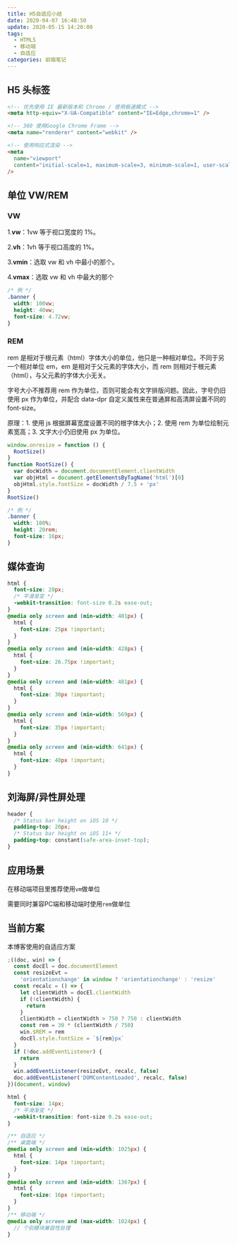 ```yaml
---
title: H5自适应小结
date: 2020-04-07 16:48:50
update: 2020-05-15 14:20:00
tags:
  - HTML5
  - 移动端
  - 自适应
categories: 前端笔记
---
```


## H5 头标签

```html
<!-- 优先使用 IE 最新版本和 Chrome / 使用极速模式 -->
<meta http-equiv="X-UA-Compatible" content="IE=Edge,chrome=1" />

<!-- 360 使用Google Chrome Frame -->
<meta name="renderer" content="webkit" />

<!-- 使用响应式渲染 -->
<meta
  name="viewport"
  content="initial-scale=1, maximum-scale=3, minimum-scale=1, user-scalable=no"
/>
```

<!--more-->

## 单位 VW/REM

### VW

1.**vw**：1vw 等于视口宽度的 1%。

2.**vh**：1vh 等于视口高度的 1%。

3.**vmin**：选取 vw 和 vh 中最小的那个。

4.**vmax**：选取 vw 和 vh 中最大的那个

```css
/* 例 */
.banner {
  width: 100vw;
  height: 40vw;
  font-size: 4.72vw;
}
```

### REM

rem 是相对于根元素（html）字体大小的单位，他只是一种相对单位。不同于另一个相对单位 em，em 是相对于父元素的字体大小，而 rem 则相对于根元素（html），与父元素的字体大小无关。

字号大小不推荐用 rem 作为单位，否则可能会有文字排版问题。因此，字号仍旧使用 px 作为单位，并配合 data-dpr 自定义属性来在普通屏和高清屏设置不同的 font-size。

原理：1. 使用 js 根据屏幕宽度设置不同的根字体大小；2. 使用 rem 为单位绘制元素宽高；3. 文字大小仍旧使用 px 为单位。

```javascript
window.onresize = function () {
  RootSize()
}
function RootSize() {
  var docWidth = document.documentElement.clientWidth
  var objHtml = document.getElementsByTagName('html')[0]
  objHtml.style.fontSize = docWidth / 7.5 + 'px'
}
RootSize()
```

```css
/* 例 */
.banner {
  width: 100%;
  height: 20rem;
  font-size: 16px;
}
```

## 媒体查询

```css
html {
  font-size: 20px;
  /* 平滑渐变 */
  -webkit-transition: font-size 0.2s ease-out;
}
@media only screen and (min-width: 401px) {
  html {
    font-size: 25px !important;
  }
}
@media only screen and (min-width: 428px) {
  html {
    font-size: 26.75px !important;
  }
}
@media only screen and (min-width: 481px) {
  html {
    font-size: 30px !important;
  }
}
@media only screen and (min-width: 569px) {
  html {
    font-size: 35px !important;
  }
}
@media only screen and (min-width: 641px) {
  html {
    font-size: 40px !important;
  }
}
```

## 刘海屏/异性屏处理

```css
header {
  /* Status bar height on iOS 10 */
  padding-top: 20px;
  /* Status bar height on iOS 11+ */
  padding-top: constant(safe-area-inset-top);
}
```

## 应用场景

在移动端项目里推荐使用`vm`做单位

需要同时兼容PC端和移动端时使用`rem`做单位

## 当前方案

本博客使用的自适应方案

```javascript
;((doc, win) => {
  const docEl = doc.documentElement
  const resizeEvt =
    'orientationchange' in window ? 'orientationchange' : 'resize'
  const recalc = () => {
    let clientWidth = docEl.clientWidth
    if (!clientWidth) {
      return
    }
    clientWidth = clientWidth > 750 ? 750 : clientWidth
    const rem = 30 * (clientWidth / 750)
    win.$REM = rem
    docEl.style.fontSize = `${rem}px`
  }
  if (!doc.addEventListener) {
    return
  }
  win.addEventListener(resizeEvt, recalc, false)
  doc.addEventListener('DOMContentLoaded', recalc, false)
})(document, window)
```

```scss
html {
  font-size: 14px;
  /* 平滑渐变 */
  -webkit-transition: font-size 0.2s ease-out;
}

/** 自适应 */
/** 桌面端 */
@media only screen and (min-width: 1025px) {
  html {
    font-size: 14px !important;
  }
}
@media only screen and (min-width: 1367px) {
  html {
    font-size: 16px !important;
  }
}
/** 移动端 */
@media only screen and (max-width: 1024px) {
  // 个别模块兼容性处理
}
```
